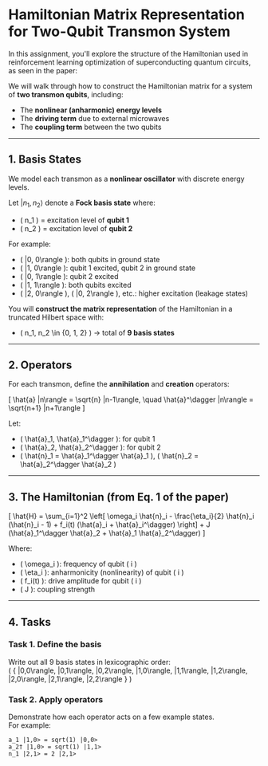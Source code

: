 # Hamiltonian Matrix Representation for Two-Qubit Transmon System

In this assignment, you'll explore the structure of the Hamiltonian used in reinforcement learning optimization of superconducting quantum circuits, as seen in the paper:

We will walk through how to construct the Hamiltonian matrix for a system of **two transmon qubits**, including:
- The **nonlinear (anharmonic) energy levels**
- The **driving term** due to external microwaves
- The **coupling term** between the two qubits

---

## 1. Basis States

We model each transmon as a **nonlinear oscillator** with discrete energy levels.

Let $|n_1, n_2\rangle$ denote a **Fock basis state** where:
- \( n_1 \) = excitation level of **qubit 1**
- \( n_2 \) = excitation level of **qubit 2**

For example:
- \( |0, 0\rangle \): both qubits in ground state
- \( |1, 0\rangle \): qubit 1 excited, qubit 2 in ground state
- \( |0, 1\rangle \): qubit 2 excited
- \( |1, 1\rangle \): both qubits excited
- \( |2, 0\rangle \), \( |0, 2\rangle \), etc.: higher excitation (leakage states)

You will **construct the matrix representation** of the Hamiltonian in a truncated Hilbert space with:
- \( n_1, n_2 \in \{0, 1, 2\} \) → total of **9 basis states**

---

## 2. Operators

For each transmon, define the **annihilation** and **creation** operators:

\[
\hat{a} |n\rangle = \sqrt{n} |n-1\rangle, \quad \hat{a}^\dagger |n\rangle = \sqrt{n+1} |n+1\rangle
\]

Let:
- \( \hat{a}_1, \hat{a}_1^\dagger \): for qubit 1
- \( \hat{a}_2, \hat{a}_2^\dagger \): for qubit 2
- \( \hat{n}_1 = \hat{a}_1^\dagger \hat{a}_1 \), \( \hat{n}_2 = \hat{a}_2^\dagger \hat{a}_2 \)

---

## 3. The Hamiltonian (from Eq. 1 of the paper)

\[
\hat{H} = \sum_{i=1}^2 \left[ \omega_i \hat{n}_i - \frac{\eta_i}{2} \hat{n}_i (\hat{n}_i - 1) + f_i(t) (\hat{a}_i + \hat{a}_i^\dagger) \right] + J (\hat{a}_1^\dagger \hat{a}_2 + \hat{a}_1 \hat{a}_2^\dagger)
\]

Where:
- \( \omega_i \): frequency of qubit \( i \)
- \( \eta_i \): anharmonicity (nonlinearity) of qubit \( i \)
- \( f_i(t) \): drive amplitude for qubit \( i \)
- \( J \): coupling strength

---

## 4. Tasks

### Task 1. Define the basis
Write out all 9 basis states in lexicographic order:  
\( \{ |0,0\rangle, |0,1\rangle, |0,2\rangle, |1,0\rangle, |1,1\rangle, |1,2\rangle, |2,0\rangle, |2,1\rangle, |2,2\rangle \} \)

### Task 2. Apply operators
Demonstrate how each operator acts on a few example states.  
For example:
```text
a_1 |1,0> = sqrt(1) |0,0>
a_2† |1,0> = sqrt(1) |1,1>
n_1 |2,1> = 2 |2,1>
